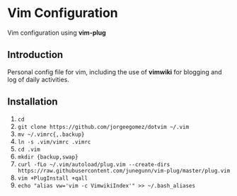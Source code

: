 # Vim Configuration

Vim configuration using **vim-plug**

## Introduction

Personal config file for vim, including the use of **vimwiki** for blogging
and log of daily activities.

## Installation

1. `cd`
1. `git clone https://github.com/jorgeegomez/dotvim ~/.vim`
1. `mv ~/.vimrc{,.backup}`
1. `ln -s .vim/vimrc .vimrc`
1. `cd .vim`
1. `mkdir {backup,swap}`
1. `curl -fLo ~/.vim/autoload/plug.vim --create-dirs https://raw.githubusercontent.com/junegunn/vim-plug/master/plug.vim`
3. `vim +PlugInstall +qall`
4. `echo "alias vw='vim -c VimwikiIndex'" >> ~/.bash_aliases`
